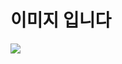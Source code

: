 # 이미지 입니다

![](https://blog.fakecoding.com/content/images/size/w600/wordpress/2020/06/xlogo-python.png.pagespeed.ic.3BwLOFKzcB.webp)



